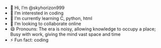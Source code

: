 - 👋 Hi, I’m @skyhorizon999
- 👀 I’m interested in coding
- 🌱 I’m currently learning C, python, html
- 💞️ I’m looking to collaborate online
- 😄 Pronouns: The era is noisy, allowing knowledge to occupy a place; Busy with work, giving the mind vast space and time
- ⚡ Fun fact: coding

<!---
skyhorizon999/skyhorizon999 is a ✨ special ✨ repository because its `README.md` (this file) appears on your GitHub profile.
You can click the Preview link to take a look at your changes.
--->
